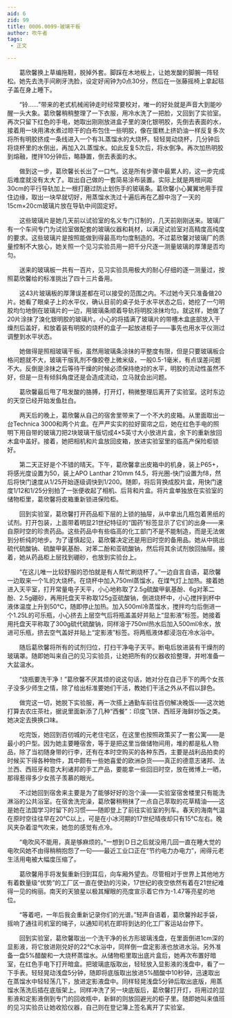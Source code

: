 ```yaml
---
aid: 6
zid: 99
title: 0006.0099-玻璃干板
author: 吹牛者
tags: 
 - 正文

---
```




　　葛欣馨换上草编拖鞋，脱掉外套。脚踩在木地板上，让她发酸的脚腕一阵轻松。她先去洗手间刷牙洗脸，设定好闹钟为0点30分，然后在一张藤摇椅上拿起毯子盖在身上睡下。

　　“铃……”带来的老式机械闹钟走时经常要校对，唯一的好处就是声音大到能吵醒一头大象。葛欣馨稍稍整理了一下衣服，用冷水洗了一把脸，又回到了实验室。再次只留下红色的手电，她取出刚刚放进盒子里的溴化银明胶，先倒去表面的水，接着用一块用沸水煮过晾干的白布包住一些明胶，像在蛋糕上挤奶油一样反复多次将所有明胶挤成一条线进入一个有3L蒸馏水的大烧杯。轻轻晃动烧杯，几分钟后将烧杯里的水倒出，再加入2L蒸馏水。如此反复5次后，将水倒净。再次加热明胶到熔融，搅拌10分钟后，略静置，倒去表面的水。

　　做到这一步，葛欣馨长长出了一口气。这是所有步骤中最累人的，这一步完成后难度就没有太大了。取出自己做的一套简易涂布装置。实际上就是两根间距30cm的平行导轨加上一根打磨过防止划伤手的玻璃条。葛欣馨小心翼翼地用手捏住边缘，取出一块早就切好，用蒸馏水洗过十遍后再在乙醇中泡了一天的15cm×20cm玻璃片放在导轨中间固定好。

　　这些玻璃片是她几天前以试验室的名义专门订制的，几天前刚刚送来。玻璃厂有一个车间专门为试验室做配套的玻璃仪器和耗材，以满足试验室对高精度高纯度的要求。这些玻璃片是按照能做到得最高均匀度制造的。不过葛欣馨对玻璃厂的质量控制不大放心，她关照一个见习实验员用一把千分尺逐一测量玻璃的厚薄是否均匀。

　　送来的玻璃板一共有一百片，见习实验员用极大的耐心仔细的逐一测量过，按照葛欣馨给的标准挑出了四十三片备用。

　　这43片玻璃板的厚薄误差都在可以接受的范围之内。不过她今天只准备做20片。她看了眼桌子上的水平仪，确认目前的桌子处于水平状态之后，她挖了一勺明胶均匀地倒在玻璃片的一边，用玻璃条顺着导轨将明胶涂抹均匀。就这样，她做了20片涂抹了溴化银明胶的玻璃片。小心的将插满了玻璃片的带槽木盒底部放入干燥剂后盖好，和放着装有明胶的烧杯的盒子一起放进柜子——事先也用水平仪测过调整到水平状态。

　　她做得是照相玻璃干板，虽然用玻璃条涂抹的平整度有限，但是只要玻璃板合格问题就不大，玻璃干版乳剂不像胶卷上微米级，一般0.5-1毫米，有点误差问题不大。反倒是涂抹之后等待干燥的时候必须保持绝对的水平，明胶的流动性虽然不好，但是一旦有倾斜角度还是会造成流动，立马就会出问题。

　　葛欣馨最后甩了甩发酸的胳膊，打开灯，稍微整理后离开了实验室。这时东边的天空已经开始发鱼肚白。

　　两天后的晚上，葛欣馨从自己的宿舍里带来了一个不大的皮箱。从里面取出一台Technica 3000和两个片盒。在严严实实的拉好窗帘之后，她在红色手电的照明下用自带的玻璃刀把2块玻璃干版切成4×5英寸大小放进片盒，余下的重新放回木盒中盖好。接着，她把相机和片盒放回皮箱，放进实验室里的临高产保险柜锁好。

　　第二天正好是个不错的晴天。下午，葛欣馨拿出皮箱中的机身，装上P65+，将感光度设置为50，装上APO Lanthar 210mm f4.5，将光圈-快门设置为f8，然后将快门速度从1/25开始逐级调快到1/200。随即，将后背换成胶片盒，用快门速度1/12和1/25分别拍了一张便收起了相机、后背和片盒。将片盒单独放在实验室的储物柜里，葛欣馨将皮箱重新锁进保险柜。

　　回到实验室，葛欣馨打开药品柜下层的上锁的抽屉，从中拿出几瓶包着黑纸的试剂。打开包装，上面带着明显21世纪特征的“国药”标签显示了它们的出身——来自原时空的珍贵药品。这些药品中有些临高的化工部门不是不能制造，而是无法做到分析纯的地步。为了谨慎起见，葛欣馨决定还是用旧时空的备用品。她从中挑出硫代硫酸钠、硫酸甲氨基酚、对苯二酚和亚硫酸钠，然后将其余试剂放回抽屉。接着，她从药品柜上层找到硼砂，也放到实验台上。

　　“在这儿唯一比较舒服的恐怕就是有人帮忙刷烧杯了。”一边自言自语，葛欣馨一边取来一个1L的大烧杯。在烧杯中加入750ml蒸馏水，在煤气灯上加热。接着她进入天平室，打开常量电子天平，小心地称取了2.5g硫酸甲氨基酚、6g对苯二酚、2.5g硼砂，再用托盘天平称取125g亚硫酸钠，倒进烧杯中，小心搅拌到杯中液体温度上升到50℃，随即停止加热。加入500ml冷蒸馏水，搅拌均匀后倒进一个1.25L的可乐瓶，小心挤去上层空气后将瓶盖盖好并贴上“显影液”标签。她接着用托盘天平称取了300g硫代硫酸钠，同样溶于750ml热水后加入500ml冷水，放进可乐瓶，挤去空气盖好并贴上“定影液”标签。将两瓶液体都浸泡在冷水浴中。

　　随后葛欣馨将所有的试剂归位，打扫干净电子天平。断电后放进装有干燥剂的玻璃罩。随即她叫来自己的见习实验员，让她把所有的仪器收拾整理，并咐准备一大盆温水。

　　“烧瓶要洗干净！”葛欣馨不厌其烦的说这句话，她对分在自己手下的两个女孩子没多少师生之情，除了给出标准要她们干活，教她们干活之外从不假以辞色。

　　做完这一切，她脱下实验服，再一次搭上通勤车前往百仞解决晚饭——这次她打算去农庄茶社，据说里面新添了几种“西餐”：印度飞饼、西班牙海鲜炒饭之类。她决定去换换口味。

　　吃完饭，她回到百仞城的元老住宅区，在这里也按照政策买了一套公寓——是最小的户型。因为她主要睡宿舍，等于是把这里当做储物间用，堆的都是私人物品，除了当初随身带的行李，还有在本时空购买的各种东西，主要是战利品拍卖的时候买下得各种物件，其中颇有一些她喜爱的欧洲杂货——真正的德意志诸邦、法兰西、西班牙和意大利诸邦的手工产品，要能拿一些回旧时空，放在微博上一晒，那得惹得多少女孩子羡慕的眼光。

　　不过她回到宿舍来主要是为了能够好好的泡个澡——实验室宿舍楼里只有能洗淋浴的公共浴室。在宿舍洗完澡，葛欣馨稍稍抹了一点自己萃取的花草精油——这是她在法国学习时留下的习惯——随即登上了前往实验室的列车。春天的海南气温在原时空往往早在20℃以上，可是在小冰河期的17世纪晴夜却只有15℃左右。晚风夹杂着湿气吹来，她忽的感觉有点冷。

　　“电吹风不能用，真是够麻烦的。”一想到Ｄ日之后就没用几回一直在睡大觉的电吹风她不由得稍稍抱怨了一句——最近工业口正在“节约电力办电力”，闹得元老生活用电被大幅度压缩了。

　　葛欣馨用手将发鬓重新归到耳后，向车厢外望去。尽管相对于世界上其他地方有着数量级“优势”的工厂区一直在使劲的污染，17世纪的夜空依然有着在21世纪难得一见的绚丽。南天的天狼星以极其耀眼的亮度宣示着它作为-1.47等亮星的地位。

　　“等着吧，一年后我会重新记录你们的光谱。”轻声自语着，葛欣馨拎起手袋，摇响了通往司机室的绳子，以通知司机在即将到达的化工厂客运站台停下。

　　回到实验室，葛欣馨取出一个洗干净的长方形玻璃浅盘，在里面倒进1cm深的显影液，将它放进刚兑好的22℃水浴中，同样倒一盘定影液也放进水浴。另外准备一盘5%醋酸和一大烧杯蒸馏水。从储物柜里取出底片盒后，她再次布置好暗室，在红色手电下打开暗盒。把玻璃底版取出，轻轻放入显影液的浅盘中，看了一下手表。轻轻晃动浅盘5分钟，随即将底版取出放进5%醋酸中10秒钟，迅速取出在蒸馏水中轻轻荡几下，放进定影液盘中。同样轻晃浅盘5分钟后取出底版，用蒸馏水荡洗后插在底版架上。同样冲洗了另一块底版后，葛欣馨打开灯，将用过的显影液和定影液倒到专门的回收瓶中，新鲜的则放回避光的柜子里。随即她叫来值班的见习实验员让她收拾仪器，自己则在登记簿上签名离开了实验室。


